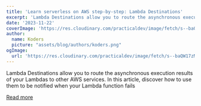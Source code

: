 ```yaml
---
title: 'Learn serverless on AWS step-by-step: Lambda Destinations'
excerpt: 'Lambda Destinations allow you to route the asynchronous execution results of your Lambdas to other AWS services. In this article, discover how to use them to be notified when your Lambda function fails'
date: '2023-11-22'
coverImage: 'https://res.cloudinary.com/practicaldev/image/fetch/s--baQW17zM--/c_imagga_scale,f_auto,fl_progressive,h_420,q_auto,w_1000/https://raw.githubusercontent.com/pchol22/kumo-articles/master/blog-posts/learn-serverless/lambda-destinations/assets/cover.png'
author:
  name: Koders
  picture: "assets/blog/authors/koders.png"
ogImage:
  url: 'https://res.cloudinary.com/practicaldev/image/fetch/s--baQW17zM--/c_imagga_scale,f_auto,fl_progressive,h_420,q_auto,w_1000/https://raw.githubusercontent.com/pchol22/kumo-articles/master/blog-posts/learn-serverless/lambda-destinations/assets/cover.png'
---
```


Lambda Destinations allow you to route the asynchronous execution results of your Lambdas to other AWS services. In this article, discover how to use them to be notified when your Lambda function fails

[Read more](https://dev.to/slsbytheodo/learn-serverless-on-aws-step-by-step-lambda-destinations-f5b)
